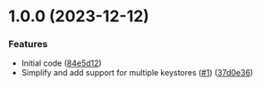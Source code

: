 # 1.0.0 (2023-12-12)


### Features

* Initial code ([84e5d12](https://github.com/kapetacom/sdk-nodejs-auth-jwt/commit/84e5d122254b328c602c0498cac3c514314400cc))
* Simplify and add support for multiple keystores ([#1](https://github.com/kapetacom/sdk-nodejs-auth-jwt/issues/1)) ([37d0e36](https://github.com/kapetacom/sdk-nodejs-auth-jwt/commit/37d0e3637ec2570f939ab7bd357e080137cdcb96))
